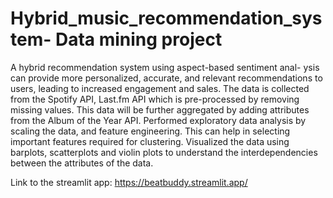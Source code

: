 # Hybrid_music_recommendation_system- Data mining project

A hybrid recommendation system using aspect-based sentiment anal- ysis can provide more personalized, accurate, and relevant recommendations to users, leading to increased engagement and sales.
The data is collected from the Spotify API, Last.fm API which is pre-processed by removing missing values. This data will be further aggregated by adding attributes from the Album of the Year API. Performed exploratory data analysis by scaling the data, and feature engineering. This can help in selecting important features required for clustering. Visualized the data using barplots, scatterplots and violin plots to understand the interdependencies between the attributes of the data.

Link to the streamlit app: https://beatbuddy.streamlit.app/
